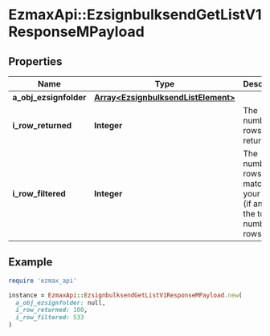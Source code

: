 # EzmaxApi::EzsignbulksendGetListV1ResponseMPayload

## Properties

| Name | Type | Description | Notes |
| ---- | ---- | ----------- | ----- |
| **a_obj_ezsignfolder** | [**Array&lt;EzsignbulksendListElement&gt;**](EzsignbulksendListElement.md) |  | [optional] |
| **i_row_returned** | **Integer** | The number of rows returned |  |
| **i_row_filtered** | **Integer** | The number of rows matching your filters (if any) or the total number of rows |  |

## Example

```ruby
require 'ezmax_api'

instance = EzmaxApi::EzsignbulksendGetListV1ResponseMPayload.new(
  a_obj_ezsignfolder: null,
  i_row_returned: 100,
  i_row_filtered: 533
)
```

